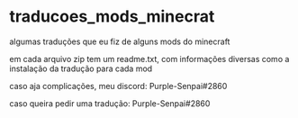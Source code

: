 # traducoes_mods_minecrat
algumas traduções que eu fiz de alguns mods do minecraft

em cada arquivo zip tem um readme.txt, com informações diversas como a instalação da tradução para cada mod

caso aja complicações, meu discord: Purple-Senpai#2860

caso queira pedir uma tradução: Purple-Senpai#2860

